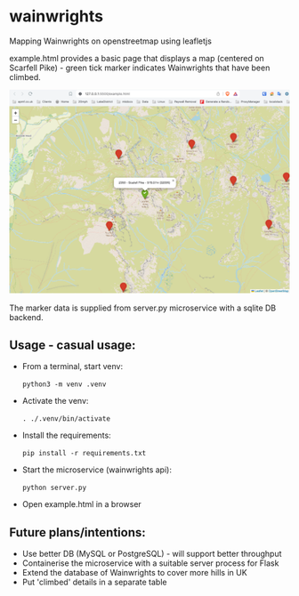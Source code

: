 # wainwrights

Mapping Wainwrights on openstreetmap using leafletjs

example.html provides a basic page that displays a map (centered on Scarfell Pike) - green tick marker indicates Wainwrights that have been climbed.

![](./images/example.html.png)

The marker data is supplied from server.py microservice with a sqlite DB backend.

## Usage - casual usage:

 - From a terminal, start venv:
    
    `python3 -m venv .venv`

 - Activate the venv:

    `. ./.venv/bin/activate`

 - Install the requirements:
 
    `pip install -r requirements.txt`

 - Start the microservice (wainwrights api):
 
    `python server.py`

 - Open example.html in a browser

## Future plans/intentions:

- Use better DB (MySQL or PostgreSQL) - will support better throughput
- Containerise the microservice with a suitable server process for Flask
- Extend the database of Wainwrights to cover more hills in UK
- Put 'climbed' details in a separate table